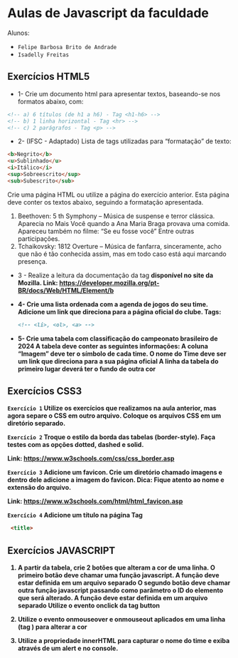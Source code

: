 # Aulas de Javascript da faculdade

Alunos:

- `Felipe Barbosa Brito de Andrade`
- `Isadelly Freitas`

## Exercícios HTML5

- 1- Crie um documento html para apresentar textos, baseando-se nos formatos abaixo,
  com:

```html
<!-- a) 6 títulos (de h1 a h6) - Tag <h1-h6> -->
<!-- b) 1 linha horizontal - Tag <hr> -->
<!-- c) 2 parágrafos - Tag <p> -->
```

- 2- (IFSC - Adaptado) Lista de tags utilizadas para “formatação” de texto:

```html
<b>Negrito</b>
<u>Sublinhado</u>
<i>Itálico</i>
<sup>Sobreescrito</sup>
<sub>Subescrito</sub>
```

Crie uma página HTML ou utilize a página do exercício anterior.
Esta página deve conter os textos abaixo, seguindo a formatação apresentada.

1. Beethoven: 5
   th Symphony – Música de suspense e terror clássica. Aparecia
   no Mais Você quando a Ana Maria Braga provava uma comida. Apareceu também no
   filme: “Se eu fosse você” Entre outras participações.
2. Tchaikovsky: 1812 Overture – Música de fanfarra, sinceramente, acho que
   não é tão conhecida assim, mas em todo caso está aqui marcando presença.

- 3 - Realize a leitura da documentação da tag <b> disponível no site da Mozilla.
  Link: https://developer.mozilla.org/pt-BR/docs/Web/HTML/Element/b

- 4- Crie uma lista ordenada com a agenda de jogos do seu time.
  Adicione um link que direciona para a página oficial do clube.
  Tags:

  ```html
  <!-- <li>, <ol>, <a> -->
  ```

- 5- Crie uma tabela com classificação do campeonato brasileiro de 2024
  A tabela deve conter as seguintes informações:
  A coluna “Imagem” deve ter o símbolo de cada time.
  O nome do Time deve ser um link que direciona para a sua página oficial
  A linha da tabela do primeiro lugar deverá ter o fundo de outra cor

## Exercícios CSS3

`Exercício 1`
Utilize os exercícios que realizamos na aula anterior, mas agora separe o CSS em outro
arquivo. Coloque os arquivos CSS em um diretório separado.

`Exercício 2`
Troque o estilo da borda das tabelas (border-style).
Faça testes com as opções dotted, dashed e solid.

Link: https://www.w3schools.com/css/css_border.asp

`Exercício 3`
Adicione um favicon.
Crie um diretório chamado imagens e dentro dele adicione a imagem do favicon.
Dica: Fique atento ao nome e extensão do arquivo.

Link: https://www.w3schools.com/html/html_favicon.asp

`Exercício 4`
Adicione um título na página
Tag

```html
 <title>
```

## Exercícios JAVASCRIPT

1. A partir da tabela, crie 2 botões que alteram a cor de uma linha.
   O primeiro botão deve chamar uma função javascript.
   A função deve estar definida em um arquivo separado
   O segundo botão deve chamar outra função javascript passando como parâmetro
   o ID do elemento que será alterado.
   A função deve estar definida em um arquivo separado
   Utilize o evento onclick da tag button

2. Utilize o evento onmouseover e onmouseout aplicados em uma linha (tag <tr>) para
   alterar a cor

3. Utilize a propriedade innerHTML para capturar o nome do time e exiba através de um
   alert e no console.
